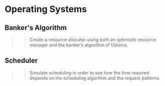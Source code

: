 # Operating Systems

## Banker's Algorithm
>> Create a resource allocator using both an optimistic resource manager and the banker’s algorithm of Dijkstra.

## Scheduler
>> Simulate scheduling in order to see how the time required depends on the scheduling algorithm and the request patterns.
